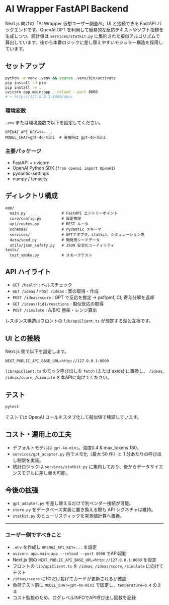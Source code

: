 # AI Wrapper FastAPI Backend

Next.js 向けの「AI Wrapper 仮想ユーザー調査AI」UI と接続できる FastAPI バックエンドです。OpenAI GPT を利用して簡易的な反応テキストやソフト指標を生成しつつ、統計値は `services/statkit.py` に集約された擬似アルゴリズムで算出しています。後から本番ロジックに差し替えやすいモジュラー構造を採用しています。

## セットアップ

```bash
python -m venv .venv && source .venv/bin/activate
pip install -U pip
pip install -e .
uvicorn app.main:app --reload --port 8000
# → http://127.0.0.1:8000/docs
```

### 環境変数

`.env` または環境変数で以下を設定してください。

```
OPENAI_API_KEY=sk-...
MODEL_CHAT=gpt-4o-mini  # 省略時は gpt-4o-mini
```

### 主要パッケージ

- FastAPI + uvicorn
- OpenAI Python SDK (`from openai import OpenAI`)
- pydantic-settings
- numpy / tenacity

## ディレクトリ構成

```
app/
  main.py                # FastAPI エントリーポイント
  core/config.py         # 設定管理
  api/routes.py          # REST ルータ
  schemas/               # Pydantic スキーマ
  services/              # GPTアダプタ、statkit、シミュレーション等
  data/seed.py           # 開発用シードデータ
  utils/json_safety.py   # JSON 安全化ユーティリティ
tests/
  test_smoke.py          # スモークテスト
```

## API ハイライト

- `GET /health` : ヘルスチェック
- `GET /ideas` / `POST /ideas` : 案の取得・作成
- `POST /ideas/score` : GPT で反応を推定 → psf/pmf, CI, 寄与分解を返却
- `GET /ideas/{id}/reactions` : 擬似反応の取得
- `POST /simulate` : A/B/C 勝率・レンジ算出

レスポンス構造はフロントの `lib/apiClient.ts` が想定する型と互換です。

## UI との接続

Next.js 側で以下を設定します。

```
NEXT_PUBLIC_API_BASE_URL=http://127.0.0.1:8000
```

`lib/apiClient.ts` のモック呼び出しを `fetch` (または axios) に置換し、 `/ideas`, `/ideas/score`, `/simulate` を本APIに向けてください。

## テスト

```bash
pytest
```

テストでは OpenAI コールをスタブ化して擬似値で検証しています。

## コスト・運用上の工夫

- デフォルトモデルは `gpt-4o-mini`。温度0.4 & max_tokens 180。
- `services/gpt_adapter.py` 内でメモ化（最大 50 件）と 1 分あたりの呼び出し制限を実装。
- 統計ロジックは `services/statkit.py` に集約しており、後からデータサイエンスモデルに差し替え可能。

## 今後の拡張

- `gpt_adapter.py` を差し替えるだけで別ベンダー接続が可能。
- `store.py` をデータベース実装に置き換える際も API シグネチャは維持。
- `statkit.py` のヒューリスティックを実測値計算へ置換。

---

### ユーザー側ですべきこと
- `.env` を作成し `OPENAI_API_KEY=...` を設定
- `uvicorn app.main:app --reload --port 8000` でAPI起動
- Next.js 側の `NEXT_PUBLIC_API_BASE_URL=http://127.0.0.1:8000` を設定
- フロントの `lib/apiClient.ts` を `/ideas`, `/ideas/score`, `/simulate` に向けてテスト
- `/ideas/score` に1件だけ投げてカードが更新されるか確認
- 負荷テスト前に `MODEL_CHAT=gpt-4o-mini` で固定し、`temperature=0.4` のまま
- コスト監視のため、ログレベルINFOでAPI呼び出し回数を記録

